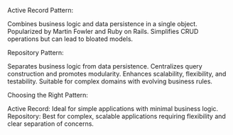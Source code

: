 Active Record Pattern:

Combines business logic and data persistence in a single object.
Popularized by Martin Fowler and Ruby on Rails.
Simplifies CRUD operations but can lead to bloated models.


Repository Pattern:

Separates business logic from data persistence.
Centralizes query construction and promotes modularity.
Enhances scalability, flexibility, and testability.
Suitable for complex domains with evolving business rules.


Choosing the Right Pattern:

Active Record: Ideal for simple applications with minimal business logic.
Repository: Best for complex, scalable applications requiring flexibility and clear separation of concerns.
